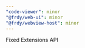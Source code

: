 ```yaml
---
"code-viewer": minor
"@frdy/web-ui": minor
"@frdy/webview-host": minor
---
```


Fixed Extensions API
